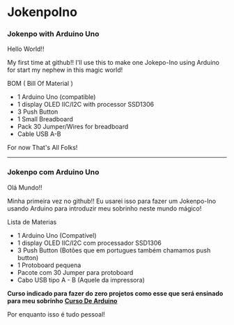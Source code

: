 # JokenpoIno
### Jokenpo with Arduino Uno

Hello World!!

My first time at github!! I'll use this to make one Jokepo-Ino using Arduino for start my nephew in this magic world!

BOM ( Bill Of Material )
- 1 Arduino Uno (compatible)
- 1 display OLED IIC/I2C with processor SSD1306 
- 3 Push Button
- 1 Small Breadboard
- Pack 30 Jumper/Wires for breadboard
- Cable USB A-B


For now That's All Folks!

------------------------------------------------------------------------------------------------------------------------------------------

### Jokenpo com Arduino Uno

Olá Mundo!!

Minha primeira vez no github!! Eu usarei isso para fazer um Jokenpo-Ino usando Arduino para introduzir meu sobrinho neste mundo mágico!

Lista de Materias
- 1 Arduino Uno (Compatível)
- 1 display OLED IIC/I2C com processador SSD1306
- 3 Push Button (Botões que em portugues também chamamos push button)
- 1 Protoboard pequena
- Pacote com 30 Jumper para protoboard
- Cabo USB tipo A - B (Aquele da impressora)

**Curso indicado para fazer do zero projetos como esse que será ensinado para meu sobrinho**
**[Curso De Arduino](https://go.hotmart.com/W8213658G)**

Por enquanto isso é tudo pessoal!
